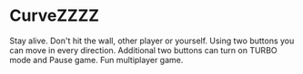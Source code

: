 # CurveZZZZ
Stay alive. Don't hit the wall, other player or yourself. Using two buttons you can move in every direction. Additional two buttons can turn on TURBO mode and Pause game. Fun multiplayer game.
